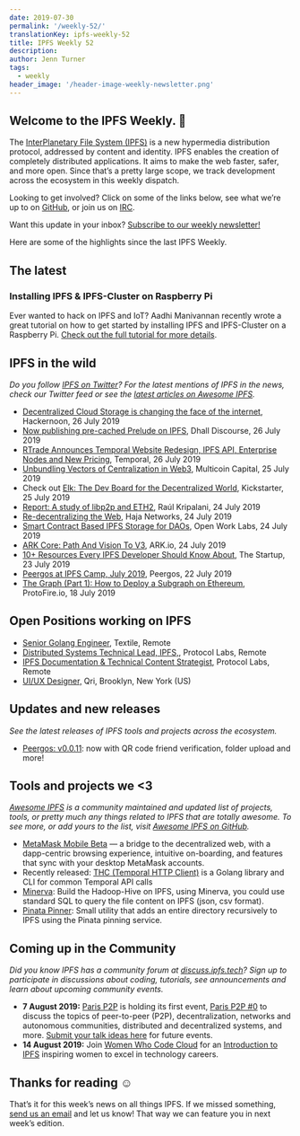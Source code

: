```yaml
---
date: 2019-07-30
permalink: '/weekly-52/'
translationKey: ipfs-weekly-52
title: IPFS Weekly 52
description:
author: Jenn Turner
tags:
  - weekly
header_image: '/header-image-weekly-newsletter.png'
---
```


## Welcome to the IPFS Weekly. 👋

The [InterPlanetary File System (IPFS)](https://ipfs.tech/) is a new hypermedia distribution protocol, addressed by content and identity. IPFS enables the creation of completely distributed applications. It aims to make the web faster, safer, and more open. Since that’s a pretty large scope, we track development across the ecosystem in this weekly dispatch.

Looking to get involved? Click on some of the links below, see what we’re up to on [GitHub](https://github.com/ipfs), or join us on [IRC](https://riot.im/app/#/room/#ipfs:matrix.org).

Want this update in your inbox? [Subscribe to our weekly newsletter!](http://eepurl.com/gL2Pi5)

Here are some of the highlights since the last IPFS Weekly.

## The latest

### Installing IPFS & IPFS-Cluster on Raspberry Pi

Ever wanted to hack on IPFS and IoT? Aadhi Manivannan recently wrote a great tutorial on how to get started by installing IPFS and IPFS-Cluster on a Raspberry Pi. [Check out the full tutorial for more details](https://aadhi.rocks/installing-ipfs-ipfs-cluster-on-raspberry-pi/).

## IPFS in the wild

_Do you follow [IPFS on Twitter](https://twitter.com/IPFSbot)? For the latest mentions of IPFS in the news, check our Twitter feed or see the [latest articles on Awesome IPFS](https://awesome.ipfs.io/articles/)._

- [Decentralized Cloud Storage is changing the face of the internet](https://hackernoon.com/decentralized-cloud-storage-how-it-will-change-the-face-of-the-internet-22-np1f2349h), Hackernoon, 26 July 2019
- [Now publishing pre-cached Prelude on IPFS](https://discourse.dhall-lang.org/t/now-publishing-pre-cached-prelude-on-ipfs/52), Dhall Discourse, 26 July 2019
- [RTrade Announces Temporal Website Redesign, IPFS API, Enterprise Nodes and New Pricing](https://medium.com/temporal-cloud/rtrade-announces-temporal-website-redesign-ipfs-api-enterprise-nodes-and-new-pricing-c0b1fe8a83a), Temporal, 26 July 2019
- [Unbundling Vectors of Centralization in Web3](https://multicoin.capital/2019/07/25/unbundling-vectors-of-centralization-in-web3/), Multicoin Capital, 25 July 2019
- Check out [Elk: The Dev Board for the Decentralized World](https://www.kickstarter.com/projects/233173198/elk-the-dev-board-for-the-decentralized-world), Kickstarter, 25 July 2019
- [Report: A study of libp2p and ETH2](https://discuss.libp2p.io/t/report-a-study-of-libp2p-and-eth2/229), Raúl Kripalani, 24 July 2019
- [Re-decentralizing the Web](https://medium.com/@hajanetworks/re-decentralizing-the-web-54678a1e4848), Haja Networks, 24 July 2019
- [Smart Contract Based IPFS Storage for DAOs](https://medium.com/open-work-labs/smart-contract-based-ipfs-storage-for-daos-39c145f3042d), Open Work Labs, 24 July 2019
- [ARK Core: Path And Vision To V3](https://blog.ark.io/ark-core-path-and-vision-to-v3-7a8bc3338d5a), ARK.io, 24 July 2019
- [10+ Resources Every IPFS Developer Should Know About](https://medium.com/swlh/10-resources-to-get-started-with-ipfs-5f429dc8a841), The Startup, 23 July 2019
- [Peergos at IPFS Camp, July 2019](https://peergos.org/blog#ipfs_camp_new_features_july_2019_), Peergos, 22 July 2019
- [The Graph (Part 1): How to Deploy a Subgraph on Ethereum](https://medium.com/protofire-blog/the-graph-part-1-how-to-deploy-a-subgraph-on-ethereum-71e2d8094e1a), ProtoFire.io, 18 July 2019

## Open Positions working on IPFS

- [Senior Golang Engineer](https://www.golangprojects.com/golang-go-job-def-Senior-Golang-Engineer-Remote-Textile.html), Textile, Remote
- [Distributed Systems Technical Lead, IPFS,](https://jobs.lever.co/protocol/9283f9b0-de64-4e1f-a221-5d02b0202198), Protocol Labs, Remote
- [IPFS Documentation & Technical Content Strategist,](https://jobs.lever.co/protocol/e7db2c84-afd7-44a4-9a27-449c751d8289) Protocol Labs, Remote
- [UI/UX Designer,](https://www.linkedin.com/jobs/view/1335924519/) Qri, Brooklyn, New York (US)

## Updates and new releases

_See the latest releases of IPFS tools and projects across the ecosystem._

- [Peergos: v0.0.11](https://alpha.peergos.net/public/peergos/releases/v0.0.11): now with QR code friend verification, folder upload and more!

## Tools and projects we <3

_[Awesome IPFS](https://awesome.ipfs.io/) is a community maintained and updated list of projects, tools, or pretty much any things related to IPFS that are totally awesome. To see more, or add yours to the list, visit [Awesome IPFS on GitHub](https://github.com/ipfs/awesome-ipfs)._

- [MetaMask Mobile Beta](https://medium.com/metamask/metamask-mobile-public-beta-a-feature-guide-and-walkthrough-9d01de7190ae) — a bridge to the decentralized web, with a dapp-centric browsing experience, intuitive on-boarding, and features that sync with your desktop MetaMask accounts.
- Recently released: [THC (Temporal HTTP Client)](https://github.com/RTradeLtd/thc#examples) is a Golang library and CLI for common Temporal API calls
- [Minerva](https://discuss.ipfs.tech/t/minerva-build-the-hadoop-hive-on-ipfs/5832): Build the Hadoop-Hive on IPFS, using Minerva, you could use standard SQL to query the file content on IPFS (json, csv format).
- [Pinata Pinner](https://github.com/ItalyPaleAle/pinatapinner): Small utility that adds an entire directory recursively to IPFS using the Pinata pinning service.

## Coming up in the Community

_Did you know IPFS has a community forum at [discuss.ipfs.tech](https://discuss.ipfs.tech/)? Sign up to participate in discussions about coding, tutorials, see announcements and learn about upcoming community events._

- **7 August 2019:** [Paris P2P](https://p2p.paris/en/) is holding its first event, [Paris P2P #0](https://www.meetup.com/Paris-P2P/events/263089573/) to discuss the topics of peer-to-peer (P2P), decentralization, networks and autonomous communities, distributed and decentralized systems, and more. [Submit your talk ideas here](https://p2p.paris/en/) for future events.
- **14 August 2019:** Join [Women Who Code Cloud](https://www.womenwhocode.com/cloud/events) for an [Introduction to IPFS](https://zoom.us/webinar/register/WN_jnKnkxjJR3OOxf3kPa7Xfg) inspiring women to excel in technology careers.

## Thanks for reading ☺️

That’s it for this week’s news on all things IPFS. If we missed something, [send us an email](mailto:newsletter@ipfs.io) and let us know! That way we can feature you in next week’s edition.
